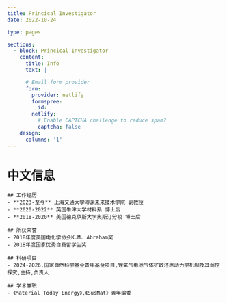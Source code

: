 ```yaml
---
title: Princical Investigator
date: 2022-10-24

type: pages

sections:
  - block: Princical Investigator
    content:
      title: Info
      text: |-

      # Email form provider
      form:
        provider: netlify
        formspree:
          id:
        netlify:
          # Enable CAPTCHA challenge to reduce spam?
          captcha: false
    design:
      columns: '1'
---
```

# 中文信息

    ## 工作经历
    - **2023-至今** 上海交通大学溥渊未来技术学院 副教授
    - **2020-2022** 英国牛津大学材料系 博士后
    - **2018-2020** 美国德克萨斯大学奥斯汀分校 博士后

    ## 所获荣誉
    - 2018年度美国电化学协会K.M. Abraham奖
    - 2018年度国家优秀自费留学生奖

    ## 科研项目
    - 2024-2026,国家自然科学基金青年基金项目,锂氧气电池气体扩散还原动力学机制及其调控探究,主持,负责人

    ## 学术兼职
    - 《Material Today Energy》,《SusMat》青年编委
  </div>
</div>
